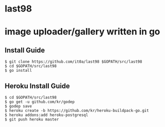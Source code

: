 last98
======

# image uploader/gallery written in go #

## Install Guide ##

```
$ git clone https://github.com/it0a/last98 $GOPATH/src/last98
$ cd $GOPATH/src/last98
$ go install
```

## Heroku Install Guide ##

```
$ cd $GOPATH/src/last98
$ go get -u github.com/kr/godep
$ godep save
$ heroku create -b https://github.com/kr/heroku-buildpack-go.git
$ heroku addons:add heroku-postgresql
$ git push heroku master
```
